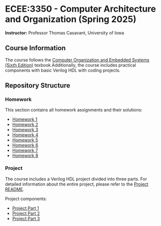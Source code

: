 # ECEE:3350 - Computer Architecture and Organization (Spring 2025)
**Instructor:** Professor Thomas Casavant, University of Iowa

## Course Information

The course follows the [Computer Organization and Embedded Systems (Sixth Edition)](https://www.v2vclass.com/images/coursepdf/bsc-cssem1/bsc-cssem1/co/fy-cs.pdf) texbook.Additionally, the course includes practical components with basic Verilog HDL with coding projects.

## Repository Structure

### Homework
This section contains all homework assignments and their solutions:
* [Homework 1](homework/homework_1.pdf) 
* [Homework 2](homework/homework_2.pdf) 
* [Homework 3](homework/homework_3/README.md)
* [Homework 4](homework/homework_4.pdf)
* [Homework 5](homework/homework_5.pdf)
* [Homework 6](homework/homework_6.pdf)
* [Homework 7](homework/homework_7.pdf)
* [Homework 8](homework/homework_8.pdf)

### Project
The course includes a Verilog HDL project divided into three parts. For detailed information about the entire project, please refer to the [Project README](project/README.md).

Project components:
* [Project Part 1](project/part_1/README.md) 
* [Project Part 2](project/part_2/README.md)
* [Project Part 3](project/part_3/README.md) 
